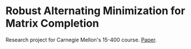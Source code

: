 # Robust Alternating Minimization for Matrix Completion
Research project for Carnegie Mellon's 15-400 course. [Paper](https://github.com/andrewsingh/15400-project/blob/master/final_report_updated.pdf).
